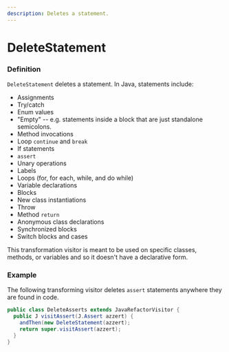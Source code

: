 ```yaml
---
description: Deletes a statement.
---
```


# DeleteStatement

### Definition

`DeleteStatement` deletes a statement. In Java, statements include:

* Assignments
* Try/catch
* Enum values
* "Empty" -- e.g. statements inside a block that are just standalone semicolons.
* Method invocations
* Loop `continue` and `break`
* If statements
* `assert` 
* Unary operations
* Labels
* Loops \(for, for each, while, and do while\)
* Variable declarations
* Blocks
* New class instantiations
* Throw
* Method `return` 
* Anonymous class declarations
* Synchronized blocks
* Switch blocks and cases

This transformation visitor is meant to be used on specific classes, methods, or variables and so it doesn't have a declarative form.

### Example

The following transforming visitor deletes `assert` statements anywhere they are found in code.

```java
public class DeleteAsserts extends JavaRefactorVisitor {
  public J visitAssert(J.Assert azzert) {
    andThen(new DeleteStatement(azzert);
    return super.visitAssert(azzert);
  }
}
```

